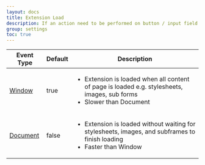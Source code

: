 ```yaml
---
layout: docs
title: Extension Load
description: If an action need to be performed on button / input field which is inside iframe you must check this checkbox which enables check of iframe content as well.
group: settings
toc: true
---
```


<table class="table">
  <thead>
    <tr>
      <th>Event Type</th>
      <th>Default</th>
      <th>Description</th>
    </tr>
  </thead>
  <tbody>
    <tr>
      <td>
        <a href="https://developer.mozilla.org/en-US/docs/Web/API/GlobalEventHandlers/onload">Window</a>
      </td>
      <td>true</td>
      <td>
        <ul>
          <li>Extension is loaded when all content of page is loaded e.g. stylesheets, images, sub forms</li>
          <li>Slower than Document</li>
        </ul>
      </td>
    </tr>
    <tr>
      <td>
        <a href="https://developer.mozilla.org/en-US/docs/Web/API/Window/DOMContentLoaded_event">Document</a>
      </td>
      <td>false</td>
      <td>
        <ul>
          <li>Extension is loaded without waiting for stylesheets, images, and subframes to finish loading</li>
          <li>Faster than Window</li>
        </ul>
    </tr>
  </tbody>
</table>